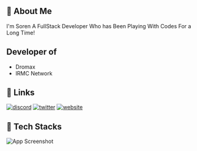 
## 🚀 About Me
I'm Soren A FullStack Developer Who has Been Playing
With Codes For a Long Time!




## Developer of

- Dromax
- IRMC Network


## 🔗 Links
[![discord](https://img.shields.io/badge/discord-000?style=for-the-badge&logo=discord)](https://discord.gg/79WQMg4kxm)
[![twitter](https://img.shields.io/badge/twitter-0A66C2?style=for-the-badge&logo=linkedin&logoColor=white)](https://twitter.com/neqabb)
[![website](https://img.shields.io/badge/website-1DA1F2?style=for-the-badge&logo=twitter&logoColor=white)](https://dromax.io/)


## 🎉 Tech Stacks

![App Screenshot](https://s3-ap-south-1.amazonaws.com/trt-blog-ghost/2022/12/technology-stack-for-web-application-development.png)

